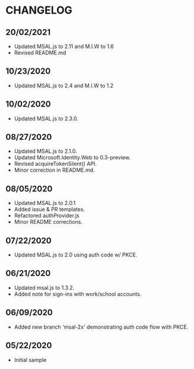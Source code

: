 # CHANGELOG

## 20/02/2021

* Updated MSAL.js to 2.11 and M.I.W to 1.6
* Revised README.md

## 10/23/2020

* Updated MSAL.js to 2.4 and M.I.W to 1.2

## 10/02/2020

* Updated MSAL.js to 2.3.0.

## 08/27/2020

* Updated MSAL.js to 2.1.0.
* Updated Microsoft.Identity.Web to 0.3-preview.
* Revised acquireTokenSilent() API.
* Minor correction in README.md.

## 08/05/2020

* Updated MSAL.js to 2.0.1
* Added issue & PR templates.
* Refactored authProvider.js
* Minor README corrections.

## 07/22/2020

* Updated MSAL.js to 2.0 using auth code w/ PKCE.

## 06/21/2020

* Updated msal.js to 1.3.2.
* Added note for sign-ins with work/school accounts.

## 06/09/2020

* Added new branch 'msal-2x' demonstrating auth code flow with PKCE.

## 05/22/2020

* Initial sample
